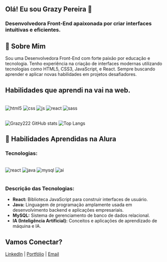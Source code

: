 ## Olá! Eu sou Grazy Pereira 👋
### Desenvolvedora Front-End apaixonada por criar interfaces intuitivas e eficientes.

## 👀 Sobre Mim
Sou uma Desenvolvedora Front-End com forte paixão por educação e tecnologia. Tenho experiência na criação de interfaces modernas utilizando tecnologias como HTML5, CSS3, JavaScript, e React. Sempre buscando aprender e aplicar novas habilidades em projetos desafiadores.

## Habilidades que aprendi na vai na web.
<div style="display:inline_block"><br/>
  <img src="https://img.shields.io/badge/HTML5-E34F26?style=for-the-badge&logo=html5&logoColor=white" align="center" alt="html5"/>
  <img src="https://img.shields.io/badge/CSS3-1572B6?style=for-the-badge&logo=css3&logoColor=white" align="center" alt="css"/>
  <img src="https://img.shields.io/badge/JavaScript-F7DF1E?style=for-the-badge&logo=javascript&logoColor=black" align="center" alt="js"/>
  <img src="https://img.shields.io/badge/React-20232A?style=for-the-badge&logo=react&logoColor=61DAFB" align="center" alt="react"/>
   <img src="https://img.shields.io/badge/Sass-CC6699?style=for-the-badge&logo=sass&logoColor=white" align="center" alt="sass"/> 
</div><br/>

![Grazy222 GitHub stats](https://github-readme-stats.vercel.app/api?username=Grazy222&show_icons=true&theme=dracula)
![Top Langs](https://github-readme-stats.vercel.app/api/top-langs/?username=Grazy222&layout=compact)

## 🚀 Habilidades Aprendidas na Alura

### Tecnologias:
<div style="display:inline_block"><br/>
  <img src="https://img.shields.io/badge/React-20232A?style=for-the-badge&logo=react&logoColor=61DAFB" align="center" alt="react"/>
  <img src="https://img.shields.io/badge/Java-007396?style=for-the-badge&logo=java&logoColor=white" align="center" alt="java"/>
  <img src="https://img.shields.io/badge/MySQL-4479A1?style=for-the-badge&logo=mysql&logoColor=white" align="center" alt="mysql"/>
  <img src="https://img.shields.io/badge/AI-Artificial%20Intelligence-0071C5?style=for-the-badge&logo=ai" align="center" alt="ai"/>
</div><br/>

### Descrição das Tecnologias:
- **React:** Biblioteca JavaScript para construir interfaces de usuário.
- **Java:** Linguagem de programação amplamente usada em desenvolvimento backend e aplicações empresariais.
- **MySQL:** Sistema de gerenciamento de banco de dados relacional.
- **IA (Inteligência Artificial):** Conceitos e aplicações de aprendizado de máquina e IA.

## Vamos Conectar?
[LinkedIn](https://www.linkedin.com/in/graciele-pereira) | [Portfólio](https://seu-portfolio.com) | [Email](mailto:grazyperola222@gmail.com)







